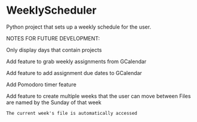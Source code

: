 # WeeklyScheduler
Python project that sets up a weekly schedule for the user.

NOTES FOR FUTURE DEVELOPMENT:

Only display days that contain projects

Add feature to grab weekly assignments from GCalendar

Add feature to add assignment due dates to GCalendar

Add Pomodoro timer feature

Add feature to create multiple weeks that the user can move between
    Files are named by the Sunday of that week

    The current week's file is automatically accessed
